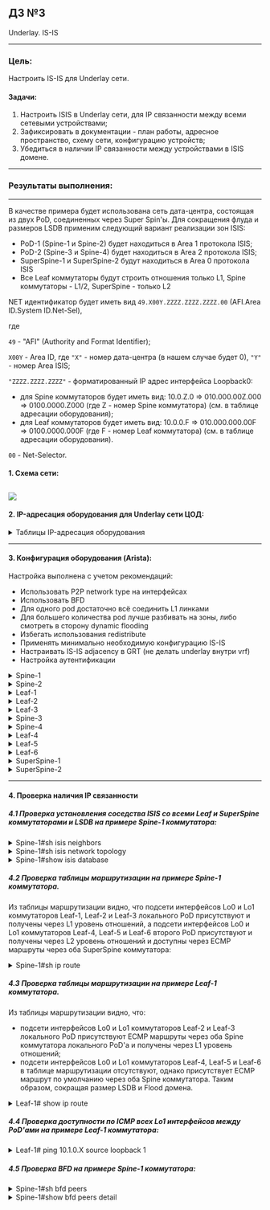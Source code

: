 ## ДЗ №3
Underlay. IS-IS
***
### Цель:
Настроить IS-IS для Underlay сети.
#### Задачи:
1. Настроить ISIS в Underlay сети, для IP связанности между всеми сетевыми устройствами;
2. Зафиксировать в документации - план работы, адресное пространство, схему сети, конфигурацию устройств;
3. Убедиться в наличии IP связанности между устройствами в ISIS домене.
***
### Результаты выполнения:
---
В качестве примера будет использована сеть дата-центра, состоящая из двух PoD, соединенных через Super Spin'ы. Для сокращения флуда и размеров LSDB применим следующий вариант реализации зон ISIS:
- PoD-1 (Spine-1 и Spine-2) будет находиться в Area 1 протокола ISIS;
- PoD-2 (Spine-3 и Spine-4) будет находиться в Area 2 протокола ISIS;
- SuperSpine-1 и SuperSpine-2 будут находиться в Area 0 протокола ISIS
- Все Leaf коммутаторы будут строить отношения только L1, Spine коммутаторы - L1/2, SuperSpine - только L2

NET идентификатор будет иметь вид ```49.X00Y.ZZZZ.ZZZZ.ZZZZ.00``` (AFI.Area ID.System ID.Net-Sel),

где

```49``` - "AFI" (Authority and Format Identifier);

```X00Y``` - Area ID, где ```"X"``` - номер дата-центра (в нашем случае будет 0), ```"Y"``` - номер Area ISIS;

```"ZZZZ.ZZZZ.ZZZZ"``` - форматированный IP адрес интерфейса Loopback0: 

- для Spine коммутаторов будет иметь вид: 10.0.Z.0  => 010.000.00Z.000 =>  0100.0000.Z000 (где Z - номер Spine коммутатора) (см. в таблице адресации оборудования);
- для Leaf коммутаторов будет иметь вид: 10.0.0.F  => 010.000.000.00F =>  0100.0000.000F (где F - номер Leaf коммутатора) (см. в таблице адресации оборудования).

```00``` - Net-Selector.

#### 1. Схема сети:
   
![](https://github.com/egorvshch/DC-networks-design/blob/main/lab3/net_scheme_isis.JPG)
---

#### 2. IP-адресация оборудования для Underlay сети ЦОД:

<details>
<summary> Таблицы IP-адресация оборудования </summary>
   
- IP-адресация Spine и Leaf коммутаторов:

| Device | Interface	| IP Address | Subnet Mask | description | Device | Interface	| IP Address | Subnet Mask | description |       
|:------ |:-----------|:----------:|:-------------:|:-------------|:------ |:-----------|:----------:|:-------------:|:-------------|
| Spine-1	| Lo0	| 10.0.1.0	| /32 | | Spine-3 | Lo0 | 10.0.3.0 | /32 | |
| | Lo1	| 10.1.1.0 | /32 | | | Lo1 | 10.1.3.0 | /32 | |
| | Eth1	| 10.2.1.0 | /31 | to Leaf-1 | | Eth1 | 10.2.3.0 | /31 | to Leaf-4 |
| | Eth2	| 10.2.1.2 | /31 | to Leaf-2 | | Eth2 | 10.2.3.2 | /31 | to Leaf-5 |
| | Eth3	| 10.2.1.4 | /31 | to Leaf-3 | | Eth3 | 10.2.3.4 | /31 | to Leaf-6 |
| | Eth4 | 10.2.5.1 | /31 | to SuperSpine-1 | | Eth4 | 10.2.5.5 | /31 | to SuperSpine-1 |
| | Eth5 | 10.2.6.1 | /31 | to SuperSpine-2 | | Eth5 | 10.2.6.5 | /31 | to SuperSpine-2 |
| Spine-2	| Lo0	| 10.0.2.0	| /32 | | Spine-4 |Lo0 | 10.0.4.0 |/32| |
| | Lo1	| 10.1.2.0 	| /32 | | | Lo1 | 10.1.4.0 | /32 | |
| | Eth1	| 10.2.2.0	| /31 | to Leaf-1 | | Eth1 | 10.2.4.0 | /31 | to Leaf-4 |
| | Eth2	| 10.2.2.2	| /31 | to Leaf-2 | | Eth2 | 10.2.4.2 | /31 | to Leaf-5 |
| | Eth3	| 10.2.2.4	| /31 | to Leaf-3 | | Eth3 | 10.2.4.4 | /31 | to Leaf-6 |
| | Eth4 | 10.2.5.3 | /31 | to SuperSpine-1 | | Eth4 | 10.2.5.7 | /31 | to SuperSpine-1 |
| | Eth5 | 10.2.6.3 | /31 | to SuperSpine-2 | | Eth5 | 10.2.6.7 | /31 | to SuperSpine-2 |
| Leaf-1	| Lo0	| 10.0.0.1	| /32 | | Leaf-4 | Lo0 |10.0.0.4 | /32 | |
| | Lo1	| 10.1.0.1	| /32 | | | Lo1 | 10.1.0.4 | /32 | |
| | Eth1	| 10.2.1.1	| /31 | to Spine-1 | | Eth1 | 10.2.3.1 | /31 | to Spine-3 |
| | Eth2	| 10.2.2.1	| /31 | to Spine-2 | | Eth2 | 10.2.4.1 | /31 | to Spine-4 |
| | Eth3	| 10.4.1.1	| /24 | to Server-1 | | Eth3 | 10.4.5.1 | /24 | to Server-2-1 |
| Leaf-2	| Lo0	| 10.0.0.2	| /32 | | Leaf-5 | Lo0 | 10.0.0.5 | /32 | |
| | Lo1	| 10.1.0.2	| /32 | | | Lo1 | 10.1.0.5 | /32 | |
| | Eth1	| 10.2.1.3	| /31 | to Spine-1 | | Eth1 | 10.2.3.3 | /31 | to Spine-3 |
| | Eth2	| 10.2.2.3	| /31 | to Spine-2 | | Eth2 | 10.2.4.3 | /31 | to Spine-4 |
| | Eth3	| 10.4.2.1	| /24 | to Server-2 | | Eth3 | 10.4.6.1 | /24 | to Server-2-2 |
| Leaf-3	| Lo0	| 10.0.0.3	| /32 | | Leaf-6 | Lo0 | 10.0.0.6 | /32 | |
| | Lo1	| 10.1.0.3	| /32 | | | Lo1 | 10.1.0.6 | /32 | |
| | Eth1	| 10.2.1.5	| /31 | to Spine-1 | | Eth1 | 10.2.3.5 | /31 | to Spine-3 |
| | Eth2	| 10.2.2.5	| /31 | to Spine-2 | | Eth2 | 10.2.4.5 | /31 | to Spine-4 |
| | Eth3	| 10.4.3.1	| /24 | to Server-3 | | Eth3 | 10.4.7.1 | /24  |to Server-2-3 |
| | Eth4	| 10.4.4.1	| /24 | to Server-4 | | Eth4 | 10.4.8.1 | /24 | to Server-2-4 |
| Server-1	| eth0	| 10.4.1.2	| /24 | | Server-2-1 | eth0 | 10.4.5.2 | /24 | |
| Server-2	| eth0	| 10.4.2.2	| /24 | | Server-2-2 | eth0 | 10.4.6.2 | /24 | |
| Server-3	| eth0	| 10.4.3.2	| /24 | | Server-2-3 | eth0 | 10.4.7.2 | /24 | |
| Server-4	| eth0	| 10.4.4.2	| /24 | | | | | |


- IP-адресация SuperSpine коммутаторов:

  
| Device | Interface	| IP Address | Subnet Mask | description |
|:------ |:-----------|:----------:|:-------------:|:-------------:|
| SuperSpine-1 | Lo0 | 10.0.5.0 | /32 |  |
|  | Lo1 | 10.1.5.0 | /32 |  |
|  | Eth1 | 10.2.5.0 | /31 | to Spine-1 |
|  | Eth2 | 10.2.5.2 | /31 | to Spine-2 |
|  | Eth3 | 10.2.5.4 | /31 | to Spine-3 |
|  | Eth4 | 10.2.5.6 | /31 | to Spine-4 |
| SuperSpine-1 | Lo0 | 10.0.6.0 | /32 |  |
|  | Lo1 | 10.1.6.0 | /32 |  |
|  | Eth1 | 10.2.6.0 | /31 | to Spine-1 |
|  | Eth2 | 10.2.6.2 | /31 | to Spine-2 |
|  | Eth3 | 10.2.6.4 | /31 | to Spine-3 |
|  | Eth4 | 10.2.6.6 | /31 | to Spine-4 |


- NET идентификаторы ISIS:


| Device | NET идентификатор	| Area | Level Type | 
|:------ |:-----------|:----------:|:-----------|
| SuperSpine-1 | 49.0000.0100.0000.5000.00 | 0 | Level-2  |
| SuperSpine-1 | 49.0000.0100.0000.6000.00 | 0 | Level-2  |
| Spine-1 | 49.0001.0100.0000.1000.00 | 1 | Level-1-2  |
| Spine-2 | 49.0001.0100.0000.2000.00 | 1 | Level-1-2  |
| Spine-3 | 49.0002.0100.0000.3000.00 | 2 | Level-1-2  |
| Spine-4 | 49.0002.0100.0000.4000.00 | 2 | Level-1-2  |
| Leaf-1 | 49.0001.0100.0000.0001.00 | 1 | Level-1  |
| Leaf-2 | 49.0001.0100.0000.0002.00 | 1 | Level-1  |
| Leaf-3 | 49.0001.0100.0000.0003.00 | 1 | Level-1  |
| Leaf-4 | 49.0002.0100.0000.0004.00 | 2 | Level-1  |
| Leaf-5 | 49.0002.0100.0000.0005.00 | 2 | Level-1  |
| Leaf-6 | 49.0002.0100.0000.0006.00 | 2 | Level-1  |


</details>

---

#### 3. Конфигурация оборудования (Arista):

 Настройка выполнена с учетом рекомендаций:
 
- Использовать P2P network type на интерфейсах
- Использовать BFD
- Для одного pod достаточно всё соединить L1 линками
- Для большего количества pod лучше разбивать на зоны, либо смотреть в сторону dynamic flooding
- Избегать использования redistribute
- Применять минимально необходимую конфигурацию IS-IS
- Настраивать IS-IS adjacency в GRT (не делать underlay внутри vrf)
- Настройка аутентификации

<details>
<summary> Spine-1 </summary>
  
```
Spine-1#sh running-config
! Command: show running-config
! device: Spine-1 (vEOS-lab, EOS-4.29.2F)
!
! boot system flash:/vEOS-lab.swi
!
no aaa root
!
transceiver qsfp default-mode 4x10G
!
service routing protocols model ribd
!
hostname Spine-1
!
spanning-tree mode mstp
!
interface Ethernet1
   description to Leaf-1
   no switchport
   ip address 10.2.1.0/31
   isis enable UNDERLAY
   isis circuit-type level-1
   isis network point-to-point
   isis authentication mode sha key-id 1
   isis authentication key-id 1 algorithm sha-256 key 7 OVyha/EY3VI=
!
interface Ethernet2
   description to Leaf-2
   no switchport
   ip address 10.2.1.2/31
   isis enable UNDERLAY
   isis circuit-type level-1
   isis network point-to-point
   isis authentication mode sha key-id 1
   isis authentication key-id 1 algorithm sha-256 key 7 OVyha/EY3VI=
!
interface Ethernet3
   description to Leaf-3
   no switchport
   ip address 10.2.1.4/31
   isis enable UNDERLAY
   isis circuit-type level-1
   isis network point-to-point
   isis authentication mode sha key-id 1
   isis authentication key-id 1 algorithm sha-256 key 7 OVyha/EY3VI=
!
interface Ethernet4
   description to SuperSpine-1
   no switchport
   ip address 10.2.5.1/31
   isis enable UNDERLAY
   isis circuit-type level-2
   isis network point-to-point
   isis authentication mode sha key-id 1
   isis authentication key-id 1 algorithm sha-256 key 7 OVyha/EY3VI=
!
interface Ethernet5
   description to SuperSpine-2
   no switchport
   ip address 10.2.6.1/31
   isis enable UNDERLAY
   isis circuit-type level-2
   isis network point-to-point
   isis authentication mode sha key-id 1
   isis authentication key-id 1 algorithm sha-256 key 7 OVyha/EY3VI=
!
interface Ethernet6
!
interface Ethernet7
!
interface Ethernet8
!
interface Loopback0
   ip address 10.0.1.0/32
   isis enable UNDERLAY
   isis passive
!
interface Loopback1
   ip address 10.1.1.0/32
   isis enable UNDERLAY
   isis passive
!
interface Management1
!
ip routing
!
router isis UNDERLAY
   net 49.0001.0100.0000.1000.00
   log-adjacency-changes
   !
   address-family ipv4 unicast
      bfd all-interfaces
!
end
Spine-1#

```
</details>

<details>
<summary> Spine-2 </summary>
  
```

Spine-2#sh running-config
! Command: show running-config
! device: Spine-2 (vEOS-lab, EOS-4.29.2F)
!
! boot system flash:/vEOS-lab.swi
!
no aaa root
!
transceiver qsfp default-mode 4x10G
!
service routing protocols model ribd
!
hostname Spine-2
!
spanning-tree mode mstp
!
interface Ethernet1
   description to Leaf-1
   no switchport
   ip address 10.2.2.0/31
   isis enable UNDERLAY
   isis circuit-type level-1
   isis network point-to-point
   isis authentication mode sha key-id 1
   isis authentication key-id 1 algorithm sha-256 key 7 OVyha/EY3VI=
!
interface Ethernet2
   description to Leaf-2
   no switchport
   ip address 10.2.2.2/31
   isis enable UNDERLAY
   isis circuit-type level-1
   isis network point-to-point
   isis authentication mode sha key-id 1
   isis authentication key-id 1 algorithm sha-256 key 7 OVyha/EY3VI=
!
interface Ethernet3
   description to Leaf-3
   no switchport
   ip address 10.2.2.4/31
   isis enable UNDERLAY
   isis circuit-type level-1
   isis network point-to-point
   isis authentication mode sha key-id 1
   isis authentication key-id 1 algorithm sha-256 key 7 OVyha/EY3VI=
!
interface Ethernet4
   description to SuperSpine-1
   no switchport
   ip address 10.2.5.3/31
   isis enable UNDERLAY
   isis circuit-type level-2
   isis network point-to-point
   isis authentication mode sha key-id 1
   isis authentication key-id 1 algorithm sha-256 key 7 OVyha/EY3VI=
!
interface Ethernet5
   description to SuperSpine-2
   no switchport
   ip address 10.2.6.3/31
   isis enable UNDERLAY
   isis circuit-type level-2
   isis network point-to-point
   isis authentication mode sha key-id 1
   isis authentication key-id 1 algorithm sha-256 key 7 OVyha/EY3VI=
!
interface Ethernet6
!
interface Ethernet7
!
interface Ethernet8
!
interface Loopback0
   ip address 10.0.2.0/32
   isis enable UNDERLAY
   isis passive
!
interface Loopback1
   ip address 10.1.2.0/32
   isis enable UNDERLAY
   isis passive
!
interface Management1
!
ip routing
!
router isis UNDERLAY
   net 49.0001.0100.0000.2000.00
   log-adjacency-changes
   !
   address-family ipv4 unicast
      bfd all-interfaces
!
end
Spine-2#

```
</details>

<details>
<summary> Leaf-1 </summary>
  
```

Leaf-1#sh running-config
! Command: show running-config
! device: Leaf-1 (vEOS-lab, EOS-4.29.2F)
!
! boot system flash:/vEOS-lab.swi
!
no aaa root
!
transceiver qsfp default-mode 4x10G
!
service routing protocols model ribd
!
hostname Leaf-1
!
spanning-tree mode mstp
!
interface Ethernet1
   description to Spine-1
   no switchport
   ip address 10.2.1.1/31
   isis enable UNDERLAY
   isis circuit-type level-1
   isis network point-to-point
   isis authentication mode sha key-id 1
   isis authentication key-id 1 algorithm sha-256 key 7 OVyha/EY3VI=
!
interface Ethernet2
   description to Spine-2
   no switchport
   ip address 10.2.2.1/31
   isis enable UNDERLAY
   isis circuit-type level-1
   isis network point-to-point
   isis authentication mode sha key-id 1
   isis authentication key-id 1 algorithm sha-256 key 7 OVyha/EY3VI=
!
interface Ethernet3
   description to Server-1
   no switchport
   ip address 10.4.1.1/24
!
interface Ethernet4
!
interface Ethernet5
!
interface Ethernet6
!
interface Ethernet7
!
interface Ethernet8
!
interface Loopback0
   ip address 10.0.0.1/32
   isis enable UNDERLAY
   isis passive
!
interface Loopback1
   ip address 10.1.0.1/32
   isis enable UNDERLAY
   isis passive
!
interface Management1
!
ip routing
!
router isis UNDERLAY
   net 49.0001.0100.0000.0001.00
   is-type level-1
   log-adjacency-changes
   !
   address-family ipv4 unicast
      bfd all-interfaces
!
end
Leaf-1#

```
</details>

<details>
<summary> Leaf-2 </summary>
  
```

Leaf-2#sh running-config
! Command: show running-config
! device: Leaf-2 (vEOS-lab, EOS-4.29.2F)
!
! boot system flash:/vEOS-lab.swi
!
no aaa root
!
transceiver qsfp default-mode 4x10G
!
service routing protocols model ribd
!
hostname Leaf-2
!
spanning-tree mode mstp
!
interface Ethernet1
   description to Spine-1
   no switchport
   ip address 10.2.1.3/31
   isis enable UNDERLAY
   isis circuit-type level-1
   isis network point-to-point
   isis authentication mode sha key-id 1
   isis authentication key-id 1 algorithm sha-256 key 7 OVyha/EY3VI=
!
interface Ethernet2
   description to Spine-2
   no switchport
   ip address 10.2.2.3/31
   isis enable UNDERLAY
   isis circuit-type level-1
   isis network point-to-point
   isis authentication mode sha key-id 1
   isis authentication key-id 1 algorithm sha-256 key 7 OVyha/EY3VI=
!
interface Ethernet3
   description to Server-2
   no switchport
   ip address 10.4.2.1/24
!
interface Ethernet4
!
interface Ethernet5
!
interface Ethernet6
!
interface Ethernet7
!
interface Ethernet8
!
interface Loopback0
   ip address 10.0.0.2/32
   isis enable UNDERLAY
   isis passive
!
interface Loopback1
   ip address 10.1.0.2/32
   isis enable UNDERLAY
   isis passive
!
interface Management1
!
ip routing
!
router isis UNDERLAY
   net 49.0001.0100.0000.0002.00
   is-type level-1
   log-adjacency-changes
   !
   address-family ipv4 unicast
      bfd all-interfaces
!
end
Leaf-2#

```
</details>

<details>
<summary> Leaf-3 </summary>
  
```

Leaf-3#sh running-config
! Command: show running-config
! device: Leaf-3 (vEOS-lab, EOS-4.29.2F)
!
! boot system flash:/vEOS-lab.swi
!
no aaa root
!
transceiver qsfp default-mode 4x10G
!
service routing protocols model ribd
!
hostname Leaf-3
!
spanning-tree mode mstp
!
interface Ethernet1
   description to Spine-1
   no switchport
   ip address 10.2.1.5/31
   isis enable UNDERLAY
   isis circuit-type level-1
   isis network point-to-point
   isis authentication mode sha key-id 1
   isis authentication key-id 1 algorithm sha-256 key 7 OVyha/EY3VI=
!
interface Ethernet2
   description to Spine-2
   no switchport
   ip address 10.2.2.5/31
   isis enable UNDERLAY
   isis circuit-type level-1
   isis network point-to-point
   isis authentication mode sha key-id 1
   isis authentication key-id 1 algorithm sha-256 key 7 OVyha/EY3VI=
!
interface Ethernet3
   description to Server-3
   no switchport
   ip address 10.4.3.1/24
!
interface Ethernet4
   description to Server-4
   no switchport
   ip address 10.4.4.1/24
!
interface Ethernet5
!
interface Ethernet6
!
interface Ethernet7
!
interface Ethernet8
!
interface Loopback0
   ip address 10.0.0.3/32
   isis enable UNDERLAY
   isis passive
!
interface Loopback1
   ip address 10.1.0.3/32
   isis enable UNDERLAY
   isis passive
!
interface Management1
!
ip routing
!
router isis UNDERLAY
   net 49.0001.0100.0000.0003.00
   is-type level-1
   log-adjacency-changes
   !
   address-family ipv4 unicast
      bfd all-interfaces
!
end
Leaf-3#

```
</details>

<details>
<summary> Spine-3 </summary>
  
```
Spine-3#sh running-config
! Command: show running-config
! device: Spine-3 (vEOS-lab, EOS-4.29.2F)
!
! boot system flash:/vEOS-lab.swi
!
no aaa root
!
transceiver qsfp default-mode 4x10G
!
service routing protocols model ribd
!
hostname Spine-3
!
spanning-tree mode mstp
!
interface Ethernet1
   description to Leaf-4
   no switchport
   ip address 10.2.3.0/31
   isis enable UNDERLAY
   isis circuit-type level-1
   isis network point-to-point
   isis authentication mode sha key-id 1
   isis authentication key-id 1 algorithm sha-256 key 7 OVyha/EY3VI=
!
interface Ethernet2
   description to Leaf-5
   no switchport
   ip address 10.2.3.2/31
   isis enable UNDERLAY
   isis circuit-type level-1
   isis network point-to-point
   isis authentication mode sha key-id 1
   isis authentication key-id 1 algorithm sha-256 key 7 OVyha/EY3VI=
!
interface Ethernet3
   description to Leaf-6
   no switchport
   ip address 10.2.3.4/31
   isis enable UNDERLAY
   isis circuit-type level-1
   isis network point-to-point
   isis authentication mode sha key-id 1
   isis authentication key-id 1 algorithm sha-256 key 7 OVyha/EY3VI=
!
interface Ethernet4
   description to SuperSpine-1
   no switchport
   ip address 10.2.5.5/31
   isis enable UNDERLAY
   isis circuit-type level-2
   isis network point-to-point
   isis authentication mode sha key-id 1
   isis authentication key-id 1 algorithm sha-256 key 7 OVyha/EY3VI=
!
interface Ethernet5
   description to SuperSpine-2
   no switchport
   ip address 10.2.6.5/31
   isis enable UNDERLAY
   isis circuit-type level-2
   isis network point-to-point
   isis authentication mode sha key-id 1
   isis authentication key-id 1 algorithm sha-256 key 7 OVyha/EY3VI=
!
interface Ethernet6
!
interface Ethernet7
!
interface Ethernet8
!
interface Loopback0
   ip address 10.0.3.0/32
   isis enable UNDERLAY
   isis passive
!
interface Loopback1
   ip address 10.1.3.0/32
   isis enable UNDERLAY
   isis passive
!
interface Management1
!
ip routing
!
router isis UNDERLAY
   net 49.0002.0100.0000.3000.00
   log-adjacency-changes
   !
   address-family ipv4 unicast
      bfd all-interfaces
!
end
Spine-3#

```
</details>

<details>
<summary> Spine-4 </summary>
  
```

Spine-4#sh running-config
! Command: show running-config
! device: Spine-4 (vEOS-lab, EOS-4.29.2F)
!
! boot system flash:/vEOS-lab.swi
!
no aaa root
!
transceiver qsfp default-mode 4x10G
!
service routing protocols model ribd
!
hostname Spine-4
!
spanning-tree mode mstp
!
interface Ethernet1
   description to Leaf-4
   no switchport
   ip address 10.2.4.0/31
   isis enable UNDERLAY
   isis circuit-type level-1
   isis network point-to-point
   isis authentication mode sha key-id 1
   isis authentication key-id 1 algorithm sha-256 key 7 OVyha/EY3VI=
!
interface Ethernet2
   description to Leaf-5
   no switchport
   ip address 10.2.4.2/31
   isis enable UNDERLAY
   isis circuit-type level-1
   isis network point-to-point
   isis authentication mode sha key-id 1
   isis authentication key-id 1 algorithm sha-256 key 7 OVyha/EY3VI=
!
interface Ethernet3
   description to Leaf-6
   no switchport
   ip address 10.2.4.4/31
   isis enable UNDERLAY
   isis circuit-type level-1
   isis network point-to-point
   isis authentication mode sha key-id 1
   isis authentication key-id 1 algorithm sha-256 key 7 OVyha/EY3VI=
!
interface Ethernet4
   description to SuperSpine-1
   no switchport
   ip address 10.2.5.7/31
   isis enable UNDERLAY
   isis circuit-type level-2
   isis network point-to-point
   isis authentication mode sha key-id 1
   isis authentication key-id 1 algorithm sha-256 key 7 OVyha/EY3VI=
!
interface Ethernet5
   description to SuperSpine-2
   no switchport
   ip address 10.2.6.7/31
   isis enable UNDERLAY
   isis circuit-type level-2
   isis network point-to-point
   isis authentication mode sha key-id 1
   isis authentication key-id 1 algorithm sha-256 key 7 OVyha/EY3VI=
!
interface Ethernet6
!
interface Ethernet7
!
interface Ethernet8
!
interface Loopback0
   ip address 10.0.4.0/32
   isis enable UNDERLAY
   isis passive
!
interface Loopback1
   ip address 10.1.4.0/32
   isis enable UNDERLAY
   isis passive
!
interface Management1
!
ip routing
!
router isis UNDERLAY
   net 49.0002.0100.0000.4000.00
   log-adjacency-changes
   !
   address-family ipv4 unicast
      bfd all-interfaces
!
end
Spine-4#

```
</details>

<details>
<summary> Leaf-4 </summary>
  
```
Leaf-4#sh running-config
! Command: show running-config
! device: Leaf-4 (vEOS-lab, EOS-4.29.2F)
!
! boot system flash:/vEOS-lab.swi
!
no aaa root
!
transceiver qsfp default-mode 4x10G
!
service routing protocols model ribd
!
hostname Leaf-4
!
spanning-tree mode mstp
!
interface Ethernet1
   description to Spine-3
   no switchport
   ip address 10.2.3.1/31
   isis enable UNDERLAY
   isis circuit-type level-1
   isis network point-to-point
   isis authentication mode sha key-id 1
   isis authentication key-id 1 algorithm sha-256 key 7 OVyha/EY3VI=
!
interface Ethernet2
   description to Spine-4
   no switchport
   ip address 10.2.4.1/31
   isis enable UNDERLAY
   isis circuit-type level-1
   isis network point-to-point
   isis authentication mode sha key-id 1
   isis authentication key-id 1 algorithm sha-256 key 7 OVyha/EY3VI=
!
interface Ethernet3
   description to Server-2-1
   no switchport
   ip address 10.4.5.1/24
!
interface Ethernet4
!
interface Ethernet5
!
interface Ethernet6
!
interface Ethernet7
!
interface Ethernet8
!
interface Loopback0
   ip address 10.0.0.4/32
   isis enable UNDERLAY
   isis passive
!
interface Loopback1
   ip address 10.1.0.4/32
   isis enable UNDERLAY
   isis passive
!
interface Management1
!
ip routing
!
router isis UNDERLAY
   net 49.0002.0100.0000.0004.00
   is-type level-1
   log-adjacency-changes
   !
   address-family ipv4 unicast
      bfd all-interfaces
!
end
Leaf-4#

```
</details>

<details>
<summary> Leaf-5 </summary>
  
```
Leaf-5#sh running-config
! Command: show running-config
! device: Leaf-5 (vEOS-lab, EOS-4.29.2F)
!
! boot system flash:/vEOS-lab.swi
!
no aaa root
!
transceiver qsfp default-mode 4x10G
!
service routing protocols model ribd
!
hostname Leaf-5
!
spanning-tree mode mstp
!
interface Ethernet1
   description to Spine-3
   no switchport
   ip address 10.2.3.3/31
   isis enable UNDERLAY
   isis circuit-type level-1
   isis network point-to-point
   isis authentication mode sha key-id 1
   isis authentication key-id 1 algorithm sha-256 key 7 OVyha/EY3VI=
!
interface Ethernet2
   description to Spine-4
   no switchport
   ip address 10.2.4.3/31
   isis enable UNDERLAY
   isis circuit-type level-1
   isis network point-to-point
   isis authentication mode sha key-id 1
   isis authentication key-id 1 algorithm sha-256 key 7 OVyha/EY3VI=
!
interface Ethernet3
   description to Server-2-2
   no switchport
   ip address 10.4.6.1/24
!
interface Ethernet4
!
interface Ethernet5
!
interface Ethernet6
!
interface Ethernet7
!
interface Ethernet8
!
interface Loopback0
   ip address 10.0.0.5/32
   isis enable UNDERLAY
   isis passive
!
interface Loopback1
   ip address 10.1.0.5/32
   isis enable UNDERLAY
   isis passive
!
interface Management1
!
ip routing
!
router isis UNDERLAY
   net 49.0002.0100.0000.0005.00
   is-type level-1
   log-adjacency-changes
   !
   address-family ipv4 unicast
      bfd all-interfaces
!
end
Leaf-5#

```
</details>

<details>
<summary> Leaf-6 </summary>
  
```
Leaf-6#sh running-config
! Command: show running-config
! device: Leaf-6 (vEOS-lab, EOS-4.29.2F)
!
! boot system flash:/vEOS-lab.swi
!
no aaa root
!
transceiver qsfp default-mode 4x10G
!
service routing protocols model ribd
!
hostname Leaf-6
!
spanning-tree mode mstp
!
interface Ethernet1
   description to Spine-3
   no switchport
   ip address 10.2.3.5/31
   isis enable UNDERLAY
   isis circuit-type level-1
   isis network point-to-point
   isis authentication mode sha key-id 1
   isis authentication key-id 1 algorithm sha-256 key 7 OVyha/EY3VI=
!
interface Ethernet2
   description to Spine-4
   no switchport
   ip address 10.2.4.5/31
   isis enable UNDERLAY
   isis circuit-type level-1
   isis network point-to-point
   isis authentication mode sha key-id 1
   isis authentication key-id 1 algorithm sha-256 key 7 OVyha/EY3VI=
!
interface Ethernet3
   description to Server-2-3
   no switchport
   ip address 10.4.7.1/24
!
interface Ethernet4
!
interface Ethernet5
!
interface Ethernet6
!
interface Ethernet7
!
interface Ethernet8
!
interface Loopback0
   ip address 10.0.0.6/32
   isis enable UNDERLAY
   isis passive
!
interface Loopback1
   ip address 10.1.0.6/32
   isis enable UNDERLAY
   isis passive
!
interface Management1
!
ip routing
!
router isis UNDERLAY
   net 49.0002.0100.0000.0006.00
   is-type level-1
   log-adjacency-changes
   !
   address-family ipv4 unicast
      bfd all-interfaces
!
end
Leaf-6#

```
</details>

<details>
<summary> SuperSpine-1 </summary>
  
```
SuperSpine-1#sh running-config
! Command: show running-config
! device: SuperSpine-1 (vEOS-lab, EOS-4.29.2F)
!
! boot system flash:/vEOS-lab.swi
!
no aaa root
!
transceiver qsfp default-mode 4x10G
!
service routing protocols model ribd
!
hostname SuperSpine-1
!
spanning-tree mode mstp
!
interface Ethernet1
   description to Spine-1
   no switchport
   ip address 10.2.5.0/31
   isis enable UNDERLAY
   isis circuit-type level-2
   isis network point-to-point
   isis authentication mode sha key-id 1
   isis authentication key-id 1 algorithm sha-256 key 7 OVyha/EY3VI=
!
interface Ethernet2
   description to Spine-2
   no switchport
   ip address 10.2.5.2/31
   isis enable UNDERLAY
   isis circuit-type level-2
   isis network point-to-point
   isis authentication mode sha key-id 1
   isis authentication key-id 1 algorithm sha-256 key 7 OVyha/EY3VI=
!
interface Ethernet3
   description to Spine-3
   no switchport
   ip address 10.2.5.4/31
   isis enable UNDERLAY
   isis circuit-type level-2
   isis network point-to-point
   isis authentication mode sha key-id 1
   isis authentication key-id 1 algorithm sha-256 key 7 OVyha/EY3VI=
!
interface Ethernet4
   description to Spine-4
   no switchport
   ip address 10.2.5.6/31
   isis enable UNDERLAY
   isis circuit-type level-2
   isis network point-to-point
   isis authentication mode sha key-id 1
   isis authentication key-id 1 algorithm sha-256 key 7 OVyha/EY3VI=
!
interface Ethernet5
!
interface Ethernet6
!
interface Ethernet7
!
interface Ethernet8
!
interface Loopback0
   ip address 10.0.5.0/32
   isis enable UNDERLAY
   isis passive
!
interface Loopback1
   ip address 10.1.5.0/32
   isis enable UNDERLAY
   isis passive
!
interface Management1
!
ip routing
!
router isis UNDERLAY
   net 49.0000.0100.0000.5000.00
   is-type level-2
   log-adjacency-changes
   !
   address-family ipv4 unicast
      bfd all-interfaces
!
end
SuperSpine-1#

```
</details>
<details>
<summary> SuperSpine-2 </summary>
  
```

SuperSpine-2#sh running-config
! Command: show running-config
! device: SuperSpine-2 (vEOS-lab, EOS-4.29.2F)
!
! boot system flash:/vEOS-lab.swi
!
no aaa root
!
transceiver qsfp default-mode 4x10G
!
service routing protocols model ribd
!
hostname SuperSpine-2
!
spanning-tree mode mstp
!
interface Ethernet1
   description to Spine-1
   no switchport
   ip address 10.2.6.0/31
   isis enable UNDERLAY
   isis circuit-type level-2
   isis network point-to-point
   isis authentication mode sha key-id 1
   isis authentication key-id 1 algorithm sha-256 key 7 OVyha/EY3VI=
!
interface Ethernet2
   description to Spine-2
   no switchport
   ip address 10.2.6.2/31
   isis enable UNDERLAY
   isis circuit-type level-2
   isis network point-to-point
   isis authentication mode sha key-id 1
   isis authentication key-id 1 algorithm sha-256 key 7 OVyha/EY3VI=
!
interface Ethernet3
   description to Spine-3
   no switchport
   ip address 10.2.6.4/31
   isis enable UNDERLAY
   isis circuit-type level-2
   isis network point-to-point
   isis authentication mode sha key-id 1
   isis authentication key-id 1 algorithm sha-256 key 7 OVyha/EY3VI=
!
interface Ethernet4
   description to Spine-4
   no switchport
   ip address 10.2.6.6/31
   isis enable UNDERLAY
   isis circuit-type level-2
   isis network point-to-point
   isis authentication mode sha key-id 1
   isis authentication key-id 1 algorithm sha-256 key 7 OVyha/EY3VI=
!
interface Ethernet5
!
interface Ethernet6
!
interface Ethernet7
!
interface Ethernet8
!
interface Loopback0
   ip address 10.0.6.0/32
   isis enable UNDERLAY
   isis passive
!
interface Loopback1
   ip address 10.1.6.0/32
   isis enable UNDERLAY
   isis passive
!
interface Management1
!
ip routing
!
router isis UNDERLAY
   net 49.0000.0100.0000.6000.00
   is-type level-2
   log-adjacency-changes
   !
   address-family ipv4 unicast
      bfd all-interfaces
!
end
SuperSpine-2#

```
</details>

---
#### 4. Проверка наличия IP связанности

##### 4.1 Проверка установления соседства ISIS со всеми Leaf и SuperSpine коммутаторами и LSDB на примере Spine-1 коммутатора:
<details>
<summary> Spine-1#sh isis neighbors </summary>
  
```
Spine-1#sh isis neighbors

Instance  VRF      System Id        Type Interface          SNPA              State Hold time   Circuit Id
UNDERLAY  default  Leaf-1           L1   Ethernet1          P2P               UP    28          0F
UNDERLAY  default  Leaf-2           L1   Ethernet2          P2P               UP    30          0F
UNDERLAY  default  Leaf-3           L1   Ethernet3          P2P               UP    28          0F
UNDERLAY  default  SuperSpine-1     L2   Ethernet4          P2P               UP    26          0D
UNDERLAY  default  SuperSpine-2     L2   Ethernet5          P2P               UP    23          0D

```
</details>

<details>
<summary> Spine-1#sh isis network topology </summary>
  
```
Spine-1#sh isis network topology

IS-IS Instance: UNDERLAY VRF: default
  IS-IS paths to level-1 routers
    System Id        Metric   IA Metric Next-Hop         Interface                SNPA
    Leaf-1           10       0         Leaf-1           Ethernet1                P2P
    Leaf-2           10       0         Leaf-2           Ethernet2                P2P
    Leaf-3           10       0         Leaf-3           Ethernet3                P2P
    Spine-2          20       0         Leaf-1           Ethernet1                P2P
                                        Leaf-2           Ethernet2                P2P
                                        Leaf-3           Ethernet3                P2P
  IS-IS paths to level-2 routers
    System Id        Metric   IA Metric Next-Hop         Interface                SNPA
    Spine-2          20       0         SuperSpine-1     Ethernet4                P2P
                                        SuperSpine-2     Ethernet5                P2P
    Spine-3          20       0         SuperSpine-1     Ethernet4                P2P
                                        SuperSpine-2     Ethernet5                P2P
    Spine-4          20       0         SuperSpine-1     Ethernet4                P2P
                                        SuperSpine-2     Ethernet5                P2P
    SuperSpine-1     10       0         SuperSpine-1     Ethernet4                P2P
    SuperSpine-2     10       0         SuperSpine-2     Ethernet5                P2P
Spine-1#

```
</details>

<details>
<summary> Spine-1#show isis database </summary>
  
```
Spine-1#show isis database

IS-IS Instance: UNDERLAY VRF: default
  IS-IS Level 1 Link State Database
    LSPID                   Seq Num  Cksum  Life Length IS Flags
    Leaf-1.00-00                 33  63482  1098    135 L1 <>
    Leaf-2.00-00                 17  45378   635    135 L1 <>
    Leaf-3.00-00                 19  16036  1069    135 L1 <>
    Spine-1.00-00                23   2573   864    160 L2 <DefaultAtt>
    Spine-2.00-00                22  23711   409    160 L2 <DefaultAtt>
  IS-IS Level 2 Link State Database
    LSPID                   Seq Num  Cksum  Life Length IS Flags
    Spine-1.00-00                25  14852  1030    264 L2 <>
    Spine-2.00-00                22  18907  1081    264 L2 <>
    Spine-3.00-00                24  27508   939    264 L2 <>
    Spine-4.00-00                21  49158   670    264 L2 <>
    SuperSpine-1.00-00           20  51139   783    189 L2 <>
    SuperSpine-2.00-00           17  28927   811    189 L2 <>
Spine-1#
```
</details>

##### 4.2 Проверка таблицы маршрутизации на примере Spine-1 коммутатора. 
Из таблицы маршрутизации видно, что подсети интерфейсов Lo0 и Lo1 коммутаторов Leaf-1, Leaf-2 и Leaf-3 локального PoD присутствуют и получены через L1 уровень отношений, а подсети интерфейсов Lo0 и Lo1 коммутаторов Leaf-4, Leaf-5 и Leaf-6 второго PoD присутствуют и получены через L2 уровень отношений и доступны через ECMP маршруты через оба SuperSpine коммутатора:

<details>
<summary> Spine-1#sh ip route </summary>
  
```
Spine-1#sh ip route

VRF: default
Codes: C - connected, S - static, K - kernel,
       O - OSPF, IA - OSPF inter area, E1 - OSPF external type 1,
       E2 - OSPF external type 2, N1 - OSPF NSSA external type 1,
       N2 - OSPF NSSA external type2, B - Other BGP Routes,
       B I - iBGP, B E - eBGP, R - RIP, I L1 - IS-IS level 1,
       I L2 - IS-IS level 2, O3 - OSPFv3, A B - BGP Aggregate,
       A O - OSPF Summary, NG - Nexthop Group Static Route,
       V - VXLAN Control Service, M - Martian,
       DH - DHCP client installed default route,
       DP - Dynamic Policy Route, L - VRF Leaked,
       G  - gRIBI, RC - Route Cache Route

Gateway of last resort is not set

 I L1     10.0.0.1/32 [115/20] via 10.2.1.1, Ethernet1
 I L1     10.0.0.2/32 [115/20] via 10.2.1.3, Ethernet2
 I L1     10.0.0.3/32 [115/20] via 10.2.1.5, Ethernet3
 I L2     10.0.0.4/32 [115/40] via 10.2.5.0, Ethernet4
                               via 10.2.6.0, Ethernet5
 I L2     10.0.0.5/32 [115/40] via 10.2.5.0, Ethernet4
                               via 10.2.6.0, Ethernet5
 I L2     10.0.0.6/32 [115/40] via 10.2.5.0, Ethernet4
                               via 10.2.6.0, Ethernet5
 C        10.0.1.0/32 is directly connected, Loopback0
 I L1     10.0.2.0/32 [115/30] via 10.2.1.1, Ethernet1
                               via 10.2.1.3, Ethernet2
                               via 10.2.1.5, Ethernet3
 I L2     10.0.3.0/32 [115/30] via 10.2.5.0, Ethernet4
                               via 10.2.6.0, Ethernet5
 I L2     10.0.4.0/32 [115/30] via 10.2.5.0, Ethernet4
                               via 10.2.6.0, Ethernet5
 I L2     10.0.5.0/32 [115/20] via 10.2.5.0, Ethernet4
 I L2     10.0.6.0/32 [115/20] via 10.2.6.0, Ethernet5
 I L1     10.1.0.1/32 [115/20] via 10.2.1.1, Ethernet1
 I L1     10.1.0.2/32 [115/20] via 10.2.1.3, Ethernet2
 I L1     10.1.0.3/32 [115/20] via 10.2.1.5, Ethernet3
 I L2     10.1.0.4/32 [115/40] via 10.2.5.0, Ethernet4
                               via 10.2.6.0, Ethernet5
 I L2     10.1.0.5/32 [115/40] via 10.2.5.0, Ethernet4
                               via 10.2.6.0, Ethernet5
 I L2     10.1.0.6/32 [115/40] via 10.2.5.0, Ethernet4
                               via 10.2.6.0, Ethernet5
 C        10.1.1.0/32 is directly connected, Loopback1
 I L1     10.1.2.0/32 [115/30] via 10.2.1.1, Ethernet1
                               via 10.2.1.3, Ethernet2
                               via 10.2.1.5, Ethernet3
 I L2     10.1.3.0/32 [115/30] via 10.2.5.0, Ethernet4
                               via 10.2.6.0, Ethernet5
 I L2     10.1.4.0/32 [115/30] via 10.2.5.0, Ethernet4
                               via 10.2.6.0, Ethernet5
 I L2     10.1.5.0/32 [115/20] via 10.2.5.0, Ethernet4
 I L2     10.1.6.0/32 [115/20] via 10.2.6.0, Ethernet5
 C        10.2.1.0/31 is directly connected, Ethernet1
 C        10.2.1.2/31 is directly connected, Ethernet2
 C        10.2.1.4/31 is directly connected, Ethernet3
 I L1     10.2.2.0/31 [115/20] via 10.2.1.1, Ethernet1
 I L1     10.2.2.2/31 [115/20] via 10.2.1.3, Ethernet2
 I L1     10.2.2.4/31 [115/20] via 10.2.1.5, Ethernet3
 I L2     10.2.3.0/31 [115/30] via 10.2.5.0, Ethernet4
                               via 10.2.6.0, Ethernet5
 I L2     10.2.3.2/31 [115/30] via 10.2.5.0, Ethernet4
                               via 10.2.6.0, Ethernet5
 I L2     10.2.3.4/31 [115/30] via 10.2.5.0, Ethernet4
                               via 10.2.6.0, Ethernet5
 I L2     10.2.4.0/31 [115/30] via 10.2.5.0, Ethernet4
                               via 10.2.6.0, Ethernet5
 I L2     10.2.4.2/31 [115/30] via 10.2.5.0, Ethernet4
                               via 10.2.6.0, Ethernet5
 I L2     10.2.4.4/31 [115/30] via 10.2.5.0, Ethernet4
                               via 10.2.6.0, Ethernet5
 C        10.2.5.0/31 is directly connected, Ethernet4
 I L2     10.2.5.2/31 [115/20] via 10.2.5.0, Ethernet4
 I L2     10.2.5.4/31 [115/20] via 10.2.5.0, Ethernet4
 I L2     10.2.5.6/31 [115/20] via 10.2.5.0, Ethernet4
 C        10.2.6.0/31 is directly connected, Ethernet5
 I L2     10.2.6.2/31 [115/20] via 10.2.6.0, Ethernet5
 I L2     10.2.6.4/31 [115/20] via 10.2.6.0, Ethernet5
 I L2     10.2.6.6/31 [115/20] via 10.2.6.0, Ethernet5

```
</details>

##### 4.3 Проверка таблицы маршрутизации на примере Leaf-1 коммутатора. 
Из таблицы маршрутизации видно, что:
 - подсети интерфейсов Lo0 и Lo1 коммутаторов Leaf-2 и Leaf-3 локального PoD присутствуют ECMP маршруты через оба Spine коммутатора локального PoD'а и получены через L1 уровень отношений;
 - подсети интерфейсов Lo0 и Lo1 коммутаторов Leaf-4, Leaf-5 и Leaf-6 в таблице маршрутизации отсутствуют, однако присутствует ECMP маршрут по умолчанию через оба Spine коммутатора. Таким образом, сокращая размер LSDB и Flood домена.

<details>
<summary> Leaf-1# show ip route  </summary>
  
```
Leaf-1#sh ip route

VRF: default
Codes: C - connected, S - static, K - kernel,
       O - OSPF, IA - OSPF inter area, E1 - OSPF external type 1,
       E2 - OSPF external type 2, N1 - OSPF NSSA external type 1,
       N2 - OSPF NSSA external type2, B - Other BGP Routes,
       B I - iBGP, B E - eBGP, R - RIP, I L1 - IS-IS level 1,
       I L2 - IS-IS level 2, O3 - OSPFv3, A B - BGP Aggregate,
       A O - OSPF Summary, NG - Nexthop Group Static Route,
       V - VXLAN Control Service, M - Martian,
       DH - DHCP client installed default route,
       DP - Dynamic Policy Route, L - VRF Leaked,
       G  - gRIBI, RC - Route Cache Route

Gateway of last resort:
 I L1     0.0.0.0/0 [115/10] via 10.2.1.0, Ethernet1
                             via 10.2.2.0, Ethernet2

 C        10.0.0.1/32 is directly connected, Loopback0
 I L1     10.0.0.2/32 [115/30] via 10.2.1.0, Ethernet1
                               via 10.2.2.0, Ethernet2
 I L1     10.0.0.3/32 [115/30] via 10.2.1.0, Ethernet1
                               via 10.2.2.0, Ethernet2
 I L1     10.0.1.0/32 [115/20] via 10.2.1.0, Ethernet1
 I L1     10.0.2.0/32 [115/20] via 10.2.2.0, Ethernet2
 C        10.1.0.1/32 is directly connected, Loopback1
 I L1     10.1.0.2/32 [115/30] via 10.2.1.0, Ethernet1
                               via 10.2.2.0, Ethernet2
 I L1     10.1.0.3/32 [115/30] via 10.2.1.0, Ethernet1
                               via 10.2.2.0, Ethernet2
 I L1     10.1.1.0/32 [115/20] via 10.2.1.0, Ethernet1
 I L1     10.1.2.0/32 [115/20] via 10.2.2.0, Ethernet2
 C        10.2.1.0/31 is directly connected, Ethernet1
 I L1     10.2.1.2/31 [115/20] via 10.2.1.0, Ethernet1
 I L1     10.2.1.4/31 [115/20] via 10.2.1.0, Ethernet1
 C        10.2.2.0/31 is directly connected, Ethernet2
 I L1     10.2.2.2/31 [115/20] via 10.2.2.0, Ethernet2
 I L1     10.2.2.4/31 [115/20] via 10.2.2.0, Ethernet2
 C        10.4.1.0/24 is directly connected, Ethernet3

Leaf-1#

```
</details>


##### 4.4 Проверка доступности по ICMP всех Lo1 интерфейсов между PoD'ами на примере Leaf-1 коммутатора:

<details>
<summary> Leaf-1# ping 10.1.0.X source loopback 1 </summary>
  
```
LLeaf-1#ping 10.1.0.4 source Loopback 1
PING 10.1.0.4 (10.1.0.4) from 10.1.0.1 : 72(100) bytes of data.
80 bytes from 10.1.0.4: icmp_seq=1 ttl=61 time=134 ms
80 bytes from 10.1.0.4: icmp_seq=2 ttl=61 time=123 ms
80 bytes from 10.1.0.4: icmp_seq=3 ttl=61 time=121 ms
80 bytes from 10.1.0.4: icmp_seq=4 ttl=61 time=113 ms
80 bytes from 10.1.0.4: icmp_seq=5 ttl=61 time=107 ms

--- 10.1.0.4 ping statistics ---
5 packets transmitted, 5 received, 0% packet loss, time 52ms
rtt min/avg/max/mdev = 107.342/119.894/134.111/9.126 ms, pipe 5, ipg/ewma 13.100                                                                                                                                                             /126.367 ms
Leaf-1#ping 10.1.0.5 source Loopback 1
PING 10.1.0.5 (10.1.0.5) from 10.1.0.1 : 72(100) bytes of data.
80 bytes from 10.1.0.5: icmp_seq=1 ttl=61 time=55.8 ms
80 bytes from 10.1.0.5: icmp_seq=2 ttl=61 time=48.4 ms
80 bytes from 10.1.0.5: icmp_seq=3 ttl=61 time=41.9 ms
80 bytes from 10.1.0.5: icmp_seq=4 ttl=61 time=33.2 ms
80 bytes from 10.1.0.5: icmp_seq=5 ttl=61 time=45.1 ms

--- 10.1.0.5 ping statistics ---
5 packets transmitted, 5 received, 0% packet loss, time 53ms
rtt min/avg/max/mdev = 33.267/44.932/55.832/7.434 ms, pipe 5, ipg/ewma 13.488/50                                                                                                                                                             .083 ms
Leaf-1#ping 10.1.0.6 source Loopback 1
PING 10.1.0.6 (10.1.0.6) from 10.1.0.1 : 72(100) bytes of data.
80 bytes from 10.1.0.6: icmp_seq=1 ttl=61 time=64.6 ms
80 bytes from 10.1.0.6: icmp_seq=2 ttl=61 time=63.3 ms
80 bytes from 10.1.0.6: icmp_seq=3 ttl=61 time=54.4 ms
80 bytes from 10.1.0.6: icmp_seq=4 ttl=61 time=45.2 ms
80 bytes from 10.1.0.6: icmp_seq=5 ttl=61 time=43.3 ms

--- 10.1.0.6 ping statistics ---
5 packets transmitted, 5 received, 0% packet loss, time 47ms
rtt min/avg/max/mdev = 43.387/54.200/64.670/8.840 ms, pipe 5, ipg/ewma 11.968/58                                                                                                                                                             .786 ms
Leaf-1#

```
</details>

##### 4.5 Проверка BFD на примере Spine-1 коммутатора:
 
 <details>
<summary> Spine-1#sh bfd peers </summary>
  
```
Spine-1#sh bfd peers
VRF name: default
-----------------
DstAddr       MyDisc    YourDisc  Interface/Transport    Type           LastUp
--------- ----------- ----------- -------------------- ------- ----------------
10.2.1.1  1458043242  1929865312        Ethernet1(15)  normal   08/31/25 16:21
10.2.1.3   569561750  1190005971        Ethernet2(16)  normal   08/31/25 16:21
10.2.1.5  3954966763  1357274803        Ethernet3(17)  normal   08/31/25 16:21
10.2.5.0  1159694629  2508589279        Ethernet4(18)  normal   08/31/25 16:30
10.2.6.0   333140257  1478844231        Ethernet5(19)  normal   08/31/25 16:30

   LastDown            LastDiag    State
-------------- ------------------- -----
         NA       No Diagnostic       Up
         NA       No Diagnostic       Up
         NA       No Diagnostic       Up
         NA       No Diagnostic       Up
         NA       No Diagnostic       Up

```
</details>

<details>
<summary> Spine-1#show bfd peers detail </summary>
  
```
Spine-1#sh bfd peers detail
VRF name: default
-----------------
Peer Addr 10.2.1.1, Intf Ethernet1, Type normal, Role active, State Up
VRF default, LAddr 10.2.1.0, LD/RD 1458043242/1929865312
Session state is Up and not using echo function
Hardware Acceleration: Async Off, Echo Off
Last Up 08/31/25 16:21:26.880
Last Down NA
Last Diag: No Diagnostic
Authentication mode: None
Shared-secret profile: None
TxInt: 300 ms, RxInt: 300 ms, Multiplier: 3
Received RxInt: 300 ms, Received Multiplier: 3
Rx Count: 42397, Rx Interval (ms) min/max/avg: 130/423/271 last: 298 ms ago
Tx Count: 42386, Tx Interval (ms) min/max/avg: 222/338/271 last: 280 ms ago
Detect Time: 900 ms
Sched Delay: 1*TxInt: 35714, 2*TxInt: 6671, 3*TxInt: 0, GT 3*TxInt: 0
Registered protocols: isis
Uptime: 03:11:32.85
Last packet:  Version: 1             - Diagnostic: 0
              State bit: Up          - Demand bit: 0
              Poll bit: 0            - Final bit: 0
              Multiplier: 3          - Length: 24
              My Discr.: 1929865312  - Your Discr.: 1458043242
              Min tx interval: 300   - Min rx interval: 300
              Min Echo interval: 300

Peer Addr 10.2.1.3, Intf Ethernet2, Type normal, Role active, State Up
VRF default, LAddr 10.2.1.2, LD/RD 569561750/1190005971
Session state is Up and not using echo function
Hardware Acceleration: Async Off, Echo Off
Last Up 08/31/25 16:21:21.385
Last Down NA
Last Diag: No Diagnostic
Authentication mode: None
Shared-secret profile: None
TxInt: 300 ms, RxInt: 300 ms, Multiplier: 3
Received RxInt: 300 ms, Received Multiplier: 3
Rx Count: 42361, Rx Interval (ms) min/max/avg: 136/409/271 last: 101 ms ago
Tx Count: 42404, Tx Interval (ms) min/max/avg: 221/344/271 last: 256 ms ago
Detect Time: 900 ms
Sched Delay: 1*TxInt: 35645, 2*TxInt: 6758, 3*TxInt: 0, GT 3*TxInt: 0
Registered protocols: isis
Uptime: 03:11:38.39
Last packet:  Version: 1             - Diagnostic: 0
              State bit: Up          - Demand bit: 0
              Poll bit: 0            - Final bit: 0
              Multiplier: 3          - Length: 24
              My Discr.: 1190005971  - Your Discr.: 569561750
              Min tx interval: 300   - Min rx interval: 300
              Min Echo interval: 300

Peer Addr 10.2.1.5, Intf Ethernet3, Type normal, Role active, State Up
VRF default, LAddr 10.2.1.4, LD/RD 3954966763/1357274803
Session state is Up and not using echo function
Hardware Acceleration: Async Off, Echo Off
Last Up 08/31/25 16:21:27.839
Last Down NA
Last Diag: No Diagnostic
Authentication mode: None
Shared-secret profile: None
TxInt: 300 ms, RxInt: 300 ms, Multiplier: 3
Received RxInt: 300 ms, Received Multiplier: 3
Rx Count: 42357, Rx Interval (ms) min/max/avg: 131/438/271 last: 321 ms ago
Tx Count: 42395, Tx Interval (ms) min/max/avg: 221/328/271 last: 216 ms ago
Detect Time: 900 ms
Sched Delay: 1*TxInt: 35709, 2*TxInt: 6685, 3*TxInt: 0, GT 3*TxInt: 0
Registered protocols: isis
Uptime: 03:11:31.94
Last packet:  Version: 1             - Diagnostic: 0
              State bit: Up          - Demand bit: 0
              Poll bit: 0            - Final bit: 0
              Multiplier: 3          - Length: 24
              My Discr.: 1357274803  - Your Discr.: 3954966763
              Min tx interval: 300   - Min rx interval: 300
              Min Echo interval: 300

Peer Addr 10.2.5.0, Intf Ethernet4, Type normal, Role active, State Up
VRF default, LAddr 10.2.5.1, LD/RD 1159694629/2508589279
Session state is Up and not using echo function
Hardware Acceleration: Async Off, Echo Off
Last Up 08/31/25 16:30:19.911
Last Down NA
Last Diag: No Diagnostic
Authentication mode: None
Shared-secret profile: None
TxInt: 300 ms, RxInt: 300 ms, Multiplier: 3
Received RxInt: 300 ms, Received Multiplier: 3
Rx Count: 40478, Rx Interval (ms) min/max/avg: 79/500/270 last: 33 ms ago
Tx Count: 40415, Tx Interval (ms) min/max/avg: 221/329/271 last: 200 ms ago
Detect Time: 900 ms
Sched Delay: 1*TxInt: 33980, 2*TxInt: 6434, 3*TxInt: 0, GT 3*TxInt: 0
Registered protocols: isis
Uptime: 03:02:39.88
Last packet:  Version: 1             - Diagnostic: 0
              State bit: Up          - Demand bit: 0
              Poll bit: 0            - Final bit: 0
              Multiplier: 3          - Length: 24
              My Discr.: 2508589279  - Your Discr.: 1159694629
              Min tx interval: 300   - Min rx interval: 300
              Min Echo interval: 300

Peer Addr 10.2.6.0, Intf Ethernet5, Type normal, Role active, State Up
VRF default, LAddr 10.2.6.1, LD/RD 333140257/1478844231
Session state is Up and not using echo function
Hardware Acceleration: Async Off, Echo Off
Last Up 08/31/25 16:30:24.913
Last Down NA
Last Diag: No Diagnostic
Authentication mode: None
Shared-secret profile: None
TxInt: 300 ms, RxInt: 300 ms, Multiplier: 3
Received RxInt: 300 ms, Received Multiplier: 3
Rx Count: 40370, Rx Interval (ms) min/max/avg: 120/414/271 last: 166 ms ago
Tx Count: 40417, Tx Interval (ms) min/max/avg: 222/329/271 last: 36 ms ago
Detect Time: 900 ms
Sched Delay: 1*TxInt: 33838, 2*TxInt: 6578, 3*TxInt: 0, GT 3*TxInt: 0
Registered protocols: isis
Uptime: 03:02:34.88
Last packet:  Version: 1             - Diagnostic: 0
              State bit: Up          - Demand bit: 0
              Poll bit: 0            - Final bit: 0
              Multiplier: 3          - Length: 24
              My Discr.: 1478844231  - Your Discr.: 333140257
              Min tx interval: 300   - Min rx interval: 300
              Min Echo interval: 300

Spine-1#

```
</details>




